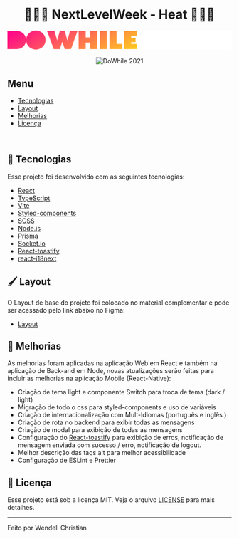 <h1 align="center">🚀🚀🚀 NextLevelWeek - Heat 🚀🚀🚀</h1>

<div align="center">

  ![DoWhile](web/src/assets/logo.svg)

</div>

<div  align="center">

  ![DoWhile 2021](https://i.ibb.co/gjsVnTq/imagem-nlw-heat.png)

</div>

<h2>Menu</h2>

- [Tecnologias](#-tecnologias)
- [Layout](#️-layout)
- [Melhorias](#-melhorias)
- [Licença](#-licença)

<br>

## 🚀 Tecnologias

Esse projeto foi desenvolvido com as seguintes tecnologias:

- [React](https://reactjs.org)
- [TypeScript](https://www.typescriptlang.org)
- [Vite](https://vitejs.dev)
- [Styled-components](https://styled-components.com)
- [SCSS](https://sass-lang.com)
- [Node.js](https://nodejs.org/en)
- [Prisma](https://www.prisma.io)
- [Socket.io](https://socket.io)
- [React-toastify](https://fkhadra.github.io/react-toastify)
- [react-i18next](https://react.i18next.com)

## 🖌️ Layout

O Layout de base do projeto foi colocado no material complementar e pode ser acessado pelo link abaixo no Figma:

- [Layout](https://www.figma.com/community/file/1031699316177416916/%5BNLW-Heat---Mission%3A-Impulse%5D-DoWhile2021)

## 🧠 Melhorias

As melhorias foram aplicadas na aplicação Web em React e também na aplicação de Back-and em Node, novas atualizações serão feitas para incluir as melhorias na aplicação Mobile (React-Native):

* Criação de tema light e componente Switch para troca de tema (dark / light)
* Migração de todo o css para styled-components e uso de variáveis
* Criação de internacionalização com Mult-Idiomas (português e inglês )
* Criação de rota no backend para exibir todas as mensagens
* Criação de modal para exibição de todas as mensagens
* Configuração do <a href="https://fkhadra.github.io/react-toastify">React-toastify</a> para exibição de erros, notificação de mensagem enviada com sucesso / erro, notificação de logout.
* Melhor descrição das tags alt para melhor acessibilidade
* Configuração de ESLint e Prettier

## :memo: Licença

Esse projeto está sob a licença MIT. Veja o arquivo [LICENSE](LICENSE.md) para mais detalhes.

---

Feito por Wendell Christian

